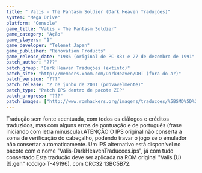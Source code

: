 ```yaml
---
title: " Valis - The Fantasm Soldier (Dark Heaven Traduções)"
system: "Mega Drive"
platform: "Console"
game_title: "Valis - The Fantasm Soldier"
game_category: "Ação"
game_players: "1"
game_developer: "Telenet Japan"
game_publisher: "Renovation Products"
game_release_date: "1986 (original de PC-88) e 27 de dezembro de 1991"
patch_author: "???"
patch_group: "Dark Heaven Traduções (extinto)"
patch_site: "http://members.xoom.com/DarkHeaven/DHT (fora do ar)"
patch_version: "???"
patch_release: "2 de junho de 2001 (provavelmente)"
patch_type: "Patch IPS dentro de pacote ZIP"
patch_progress: "???"
patch_images: ["http://www.romhackers.org/imagens/traducoes/%5BSMD%5D%20Valis%20-%20The%20Fantasm%20Soldier%20-%20Dark%20Heaven%20Traducoes%20-%201.png","http://www.romhackers.org/imagens/traducoes/%5BSMD%5D%20Valis%20-%20The%20Fantasm%20Soldier%20-%20Dark%20Heaven%20Traducoes%20-%202.png","http://www.romhackers.org/imagens/traducoes/%5BSMD%5D%20Valis%20-%20The%20Fantasm%20Soldier%20-%20Dark%20Heaven%20Traducoes%20-%203.png"]
---
```

Tradução sem fonte acentuada, com todos os diálogos e créditos traduzidos, mas com alguns erros de pontuação e de português (frase iniciando com letra minúscula).ATENÇÃO:O IPS original não conserta a soma de verificação do cabeçalho, podendo travar o jogo se o emulador não consertar automaticamente. Um IPS alternativo está disponível no pacote com o nome "Valis-DarkHeavenTraducoes.ips", já com tudo consertado.Esta tradução deve ser aplicada na ROM original "Valis (U) [!].gen" (código T-49196), com CRC32 13BC5B72.